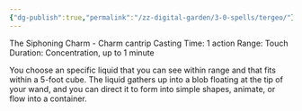 ```yaml
---
{"dg-publish":true,"permalink":"/zz-digital-garden/3-0-spells/tergeo/"}
---
```


The Siphoning Charm - Charm cantrip
Casting Time: 1 action
Range: Touch
Duration: Concentration, up to 1 minute

You choose an specific liquid that you can see within range and that fits within a 5-foot cube. The liquid gathers up into a blob floating at the tip of your wand, and you can direct it to form into simple shapes, animate, or flow into a container.